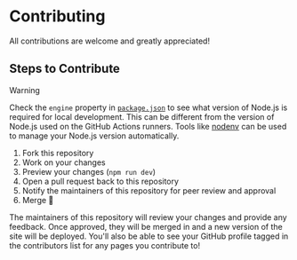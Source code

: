 # Contributing

All contributions are welcome and greatly appreciated!

## Steps to Contribute

> [!WARNING]
>
> Check the `engine` property in [`package.json`](./package.json) to see what
> version of Node.js is required for local development. This can be different
> from the version of Node.js used on the GitHub Actions runners. Tools like
> [nodenv](https://github.com/nodenv/nodenv) can be used to manage your Node.js
> version automatically.

1. Fork this repository
1. Work on your changes
1. Preview your changes (`npm run dev`)
1. Open a pull request back to this repository
1. Notify the maintainers of this repository for peer review and approval
1. Merge :tada:

The maintainers of this repository will review your changes and provide any
feedback. Once approved, they will be merged in and a new version of the site
will be deployed. You'll also be able to see your GitHub profile tagged in the
contributors list for any pages you contribute to!
